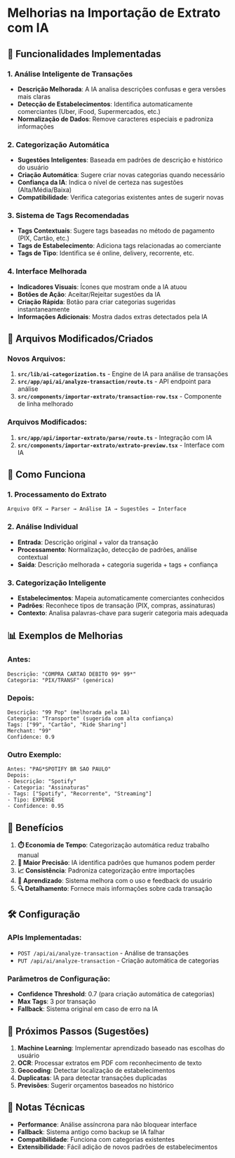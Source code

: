 # Melhorias na Importação de Extrato com IA

## 🧠 Funcionalidades Implementadas

### 1. **Análise Inteligente de Transações**
- **Descrição Melhorada**: A IA analisa descrições confusas e gera versões mais claras
- **Detecção de Estabelecimentos**: Identifica automaticamente comerciantes (Uber, iFood, Supermercados, etc.)
- **Normalização de Dados**: Remove caracteres especiais e padroniza informações

### 2. **Categorização Automática**
- **Sugestões Inteligentes**: Baseada em padrões de descrição e histórico do usuário
- **Criação Automática**: Sugere criar novas categorias quando necessário
- **Confiança da IA**: Indica o nível de certeza nas sugestões (Alta/Média/Baixa)
- **Compatibilidade**: Verifica categorias existentes antes de sugerir novas

### 3. **Sistema de Tags Recomendadas**
- **Tags Contextuais**: Sugere tags baseadas no método de pagamento (PIX, Cartão, etc.)
- **Tags de Estabelecimento**: Adiciona tags relacionadas ao comerciante
- **Tags de Tipo**: Identifica se é online, delivery, recorrente, etc.

### 4. **Interface Melhorada**
- **Indicadores Visuais**: Ícones que mostram onde a IA atuou
- **Botões de Ação**: Aceitar/Rejeitar sugestões da IA
- **Criação Rápida**: Botão para criar categorias sugeridas instantaneamente
- **Informações Adicionais**: Mostra dados extras detectados pela IA

## 🔧 Arquivos Modificados/Criados

### Novos Arquivos:
1. **`src/lib/ai-categorization.ts`** - Engine de IA para análise de transações
2. **`src/app/api/ai/analyze-transaction/route.ts`** - API endpoint para análise
3. **`src/components/importar-extrato/transaction-row.tsx`** - Componente de linha melhorado

### Arquivos Modificados:
1. **`src/app/api/importar-extrato/parse/route.ts`** - Integração com IA
2. **`src/components/importar-extrato/extrato-preview.tsx`** - Interface com IA

## 🚀 Como Funciona

### 1. **Processamento do Extrato**
```
Arquivo OFX → Parser → Análise IA → Sugestões → Interface
```

### 2. **Análise Individual**
- **Entrada**: Descrição original + valor da transação
- **Processamento**: Normalização, detecção de padrões, análise contextual
- **Saída**: Descrição melhorada + categoria sugerida + tags + confiança

### 3. **Categorização Inteligente**
- **Estabelecimentos**: Mapeia automaticamente comerciantes conhecidos
- **Padrões**: Reconhece tipos de transação (PIX, compras, assinaturas)
- **Contexto**: Analisa palavras-chave para sugerir categoria mais adequada

## 📊 Exemplos de Melhorias

### Antes:
```
Descrição: "COMPRA CARTAO DEBITO 99* 99*"
Categoria: "PIX/TRANSF" (genérica)
```

### Depois:
```
Descrição: "99 Pop" (melhorada pela IA)
Categoria: "Transporte" (sugerida com alta confiança)
Tags: ["99", "Cartão", "Ride Sharing"]
Merchant: "99"
Confidence: 0.9
```

### Outro Exemplo:
```
Antes: "PAG*SPOTIFY BR SAO PAULO"
Depois: 
- Descrição: "Spotify"
- Categoria: "Assinaturas" 
- Tags: ["Spotify", "Recorrente", "Streaming"]
- Tipo: EXPENSE
- Confidence: 0.95
```

## 🎯 Benefícios

1. **⏱️ Economia de Tempo**: Categorização automática reduz trabalho manual
2. **🎯 Maior Precisão**: IA identifica padrões que humanos podem perder
3. **📈 Consistência**: Padroniza categorização entre importações
4. **🧠 Aprendizado**: Sistema melhora com o uso e feedback do usuário
5. **🔍 Detalhamento**: Fornece mais informações sobre cada transação

## 🛠️ Configuração

### APIs Implementadas:
- `POST /api/ai/analyze-transaction` - Análise de transações
- `PUT /api/ai/analyze-transaction` - Criação automática de categorias

### Parâmetros de Configuração:
- **Confidence Threshold**: 0.7 (para criação automática de categorias)
- **Max Tags**: 3 por transação
- **Fallback**: Sistema original em caso de erro na IA

## 🔮 Próximos Passos (Sugestões)

1. **Machine Learning**: Implementar aprendizado baseado nas escolhas do usuário
2. **OCR**: Processar extratos em PDF com reconhecimento de texto
3. **Geocoding**: Detectar localização de estabelecimentos
4. **Duplicatas**: IA para detectar transações duplicadas
5. **Previsões**: Sugerir orçamentos baseados no histórico

## 📝 Notas Técnicas

- **Performance**: Análise assíncrona para não bloquear interface
- **Fallback**: Sistema antigo como backup se IA falhar  
- **Compatibilidade**: Funciona com categorias existentes
- **Extensibilidade**: Fácil adição de novos padrões de estabelecimentos